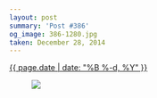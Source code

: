 ```yaml
---
layout: post
summary: 'Post #386'
og_image: 386-1280.jpg
taken: December 28, 2014
---
```


<div class="post">
 <time>
  <a href="/386">
   {{ page.date | date: "%B %-d, %Y" }}
  </a>
 </time>
 <a href="/386">
  <figure data-taken="12/28/2014">
   <img sizes="(min-width: 700px) 50vw, calc(100vw - 2rem)" src="{{ site.assets_url }}/386-640.jpg" srcset="{{ site.assets_url }}/386-1280.jpg 1280w, {{ site.assets_url }}/386-960.jpg 960w, {{ site.assets_url }}/386-640.jpg 640w, {{ site.assets_url }}/386-320.jpg 320w"/>
  </figure>
 </a>
</div>
